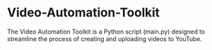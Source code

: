 # Video-Automation-Toolkit
The Video Automation Toolkit is a Python script (main.py) designed to streamline the process of creating and uploading videos to YouTube. 
